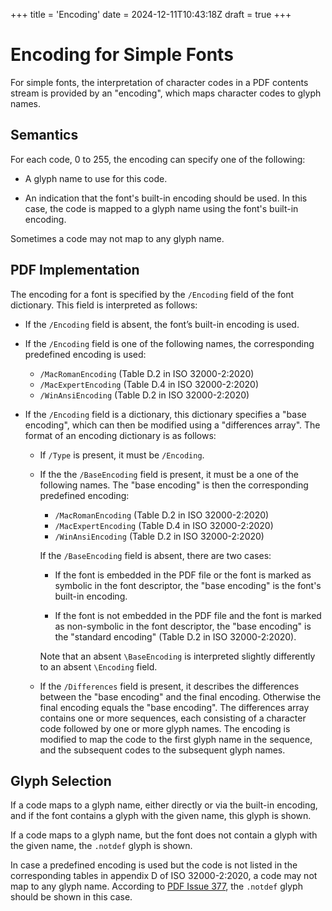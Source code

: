 +++
title = 'Encoding'
date = 2024-12-11T10:43:18Z
draft = true
+++

# Encoding for Simple Fonts

For simple fonts, the interpretation of character codes in a PDF contents
stream is provided by an "encoding", which maps character codes to glyph names.

## Semantics

For each code, 0 to 255, the encoding can specify one of the following:

  - A glyph name to use for this code.

  - An indication that the font's built-in encoding should be used.  In this
    case, the code is mapped to a glyph name using the font's built-in
    encoding.

Sometimes a code may not map to any glyph name.

## PDF Implementation

The encoding for a font is specified by the `/Encoding` field of the font
dictionary.  This field is interpreted as follows:

  - If the `/Encoding` field is absent, the font’s built-in encoding is used.

  - If the `/Encoding` field is one of the following names, the corresponding
    predefined encoding is used:

    - `/MacRomanEncoding` (Table D.2 in ISO 32000-2:2020)
    - `/MacExpertEncoding` (Table D.4 in ISO 32000-2:2020)
    - `/WinAnsiEncoding` (Table D.2 in ISO 32000-2:2020)

  - If the `/Encoding` field is a dictionary, this dictionary specifies a "base
    encoding", which can then be modified using a "differences array".
    The format of an encoding dictionary is as follows:

      - If `/Type` is present, it must be `/Encoding`.

      - If the the `/BaseEncoding` field is present, it must be a one of the
        following names.  The "base encoding" is then the corresponding
        predefined encoding:

          - `/MacRomanEncoding` (Table D.2 in ISO 32000-2:2020)
          - `/MacExpertEncoding` (Table D.4 in ISO 32000-2:2020)
          - `/WinAnsiEncoding` (Table D.2 in ISO 32000-2:2020)

        If the `/BaseEncoding` field is absent, there are two cases:

          - If the font is embedded in the PDF file or the font is marked as
            symbolic in the font descriptor, the "base encoding" is the font's
            built-in encoding.

          - If the font is not embedded in the PDF file and the font is marked
            as non-symbolic in the font descriptor, the "base encoding" is the
            "standard encoding" (Table D.2 in ISO 32000-2:2020).

        Note that an absent `\BaseEncoding` is interpreted slightly
        differently to an absent `\Encoding` field.

      - If the `/Differences` field is present, it describes the differences
        between the "base encoding" and the final encoding.  Otherwise the
        final encoding equals the "base encoding".  The differences array
        contains one or more sequences, each consisting of a character code
        followed by one or more glyph names.  The encoding is modified to map
        the code to the first glyph name in the sequence, and the subsequent
        codes to the subsequent glyph names.

## Glyph Selection

If a code maps to a glyph name, either directly or via the built-in
encoding, and if the font contains a glyph with the given name, this glyph is
shown.

If a code maps to a glyph name, but the font does not contain a glyph with the
given name, the `.notdef` glyph is shown.

In case a predefined encoding is used but the code is not listed in the
corresponding tables in appendix D of ISO 32000-2:2020, a code may not
map to any glyph name.  According to
[PDF Issue 377](https://github.com/pdf-association/pdf-issues/issues/377#issuecomment-2097639506),
the `.notdef` glyph should be shown in this case.
